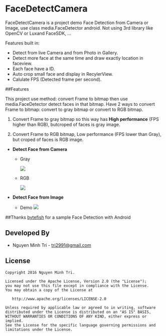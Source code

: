 FaceDetectCamera
=====================

FaceDetectCamera is a project demo Face Detection from Camera or Image, use class media.FaceDetector android. Not using 3rd library like OpenCV or Luxand FaceSDK, ...

Features built in:
  - Detect from live Camera and from Photo in Gallery.
  - Detect more face at the same time and draw exactly location in faceview.
  - Each face have a ID.
  - Auto crop small face and display in RecylerView.
  - Calulate FPS (Detected frame per second).

##Features

This project use method: convert Frame to bitmap then use media.FaceDetector detect faces in that bitmap. Have 2 ways to convert Frame to bitmap: convert to gray bitmap or convert to RGB bitmap.

  1. Convert Frame to gray bitmap so this way has **High performance** (FPS higher than RGB), butcroped of faces is gray image.
  
  2. Convert Frame to RGB bitmap, Low performance (FPS lower than Gray), but croped of faces is RGB image.



- **Detect Face from Camera**

  - Gray

      ![](https://github.com/betri28/FaceDetectCamera/raw/master/image/gray.gif)
    
    
  - RGB

      ![](https://github.com/betri28/FaceDetectCamera/raw/master/image/rgb.gif)
    
- **Detect Face from Image**

  - Demo
      ![](https://github.com/betri28/FaceDetectCamera/raw/master/image/image.gif)
  
##Thanks
[bytefish][bytefish] for a sample Face Detection with Android
  
Developed By
------------

* Nguyen Minh Tri - <tri2991@gmail.com>


License
--------

    Copyright 2016 Nguyen Minh Tri.

    Licensed under the Apache License, Version 2.0 (the "License");
    you may not use this file except in compliance with the License.
    You may obtain a copy of the License at

       http://www.apache.org/licenses/LICENSE-2.0

    Unless required by applicable law or agreed to in writing, software
    distributed under the License is distributed on an "AS IS" BASIS,
    WITHOUT WARRANTIES OR CONDITIONS OF ANY KIND, either express or implied.
    See the License for the specific language governing permissions and
    limitations under the License.
    
[bytefish]:https://github.com/bytefish/VideoFaceDetection
